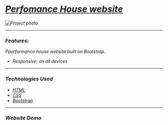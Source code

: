 <h1><em><a href="https://art-house-mvstoyan.netlify.app" target="_blank">Perfomance House website</a><em></h1>
    <img src="img/responsiveFL.png" alt="Project photo" width="auto">
<hr>
  <h3>Features:</h3>
  <p>Pperformance house website built on Bootstrap.</p>
    <ul>
      <li>Responsive, on all devices</li>
   </ul>
<hr>
  <h3>Technologies Used</h3>
   <ul>
      <li><a href="https://www.w3schools.com/html/" target="_blank">HTML</a></li>
      <li><a href="https://www.w3schools.com/css/" target="_blank">CSS</a></li>
      <li><a href="https://getbootstrap.com/" target="_blank">Bootstrap</a></li>  
   </ul>
<hr>
  <h3>Website Demo</h3>
<div>


</div>

